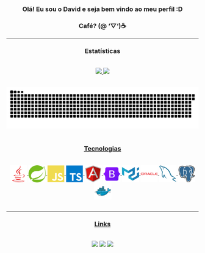<div align="center">
 <h3>Olá! Eu sou o David e seja bem vindo ao meu perfil :D</h3>
 <h3>Café? (@ ‘▽‘)☕</h3>

 <hr>
 <h3>Estatísticas</h3><br>
 
 <div>
   <a href="https://github.com/DavidLiz">
   <img height="180em" src="https://github-readme-stats.vercel.app/api?username=DavidLiz&show_icons=true&theme=react&include_all_commits=true&count_private=true"/>
   <img height="180em" src="https://github-readme-stats.vercel.app/api/top-langs/?username=DavidLiz&layout=compact&langs_count=7&theme=react"/>
 </div><br>
  
   ![Snake animation](https://github.com/DavidLiz/DavidLiz/blob/output/github-contribution-grid-snake.svg)<br><br>

 <div>
    <h3>Tecnologias</h3><br>
    <img align="center" alt="JAVA" height="45" width="45" src="https://raw.githubusercontent.com/devicons/devicon/master/icons/java/java-plain.svg">
    <img align="center" alt="SPRING" height="45" width="45" src="https://raw.githubusercontent.com/devicons/devicon/master/icons/spring/spring-original.svg">
    <img align="center" alt="JS" height="45" width="45" src="https://raw.githubusercontent.com/devicons/devicon/master/icons/javascript/javascript-plain.svg">
    <img align="center" alt="TS" height="45" width="45" src="https://raw.githubusercontent.com/devicons/devicon/master/icons/typescript/typescript-original.svg">
    <img align="center" alt="ANGULAR" height="45" width="45" src="https://raw.githubusercontent.com/devicons/devicon/master/icons/angularjs/angularjs-original.svg">
    <img align="center" alt="BOOTSTRAP" height="45" width="45" src="https://raw.githubusercontent.com/devicons/devicon/master/icons/bootstrap/bootstrap-original.svg">
    <img align="center" alt="MATERIAL" height="45" width="45" src="https://raw.githubusercontent.com/devicons/devicon/master/icons/materialui/materialui-original.svg">
    <img align="center" alt="ORACLE" height="45" width="45" src="https://raw.githubusercontent.com/devicons/devicon/master/icons/oracle/oracle-original.svg">
    <img align="center" alt="MYSQL" height="45" width="45" src="https://raw.githubusercontent.com/devicons/devicon/master/icons/mysql/mysql-original.svg">
    <img align="center" alt="POSTGRESQL" height="45" width="45" src="https://raw.githubusercontent.com/devicons/devicon/master/icons/postgresql/postgresql-original.svg">
    <img align="center" alt="DOCKER" height="45" width="45" src="https://raw.githubusercontent.com/devicons/devicon/master/icons/docker/docker-original.svg">
 </div><br>
  
 <hr>
 <h3>Links</h3><br>

 <div>
    <a href="https://www.linkedin.com/in/david-li-zhao" target="_blank"><img src="https://img.shields.io/badge/-LinkedIn-%230077B5?style=for-the-badge&logo=linkedin&logoColor=white" target="_blank"></a> 
   <a href="https://www.instagram.com/_davidlizh/" target="_blank"><img src="https://img.shields.io/badge/-Instagram-%23E4405F?style=for-the-badge&logo=instagram&logoColor=white" target="_blank"></a>
   <a href="https://steamcommunity.com/id/DavidLiZh/" target="_blank"><img src="https://img.shields.io/badge/Steam-000000?style=for-the-badge&logo=steam&logoColor=white" target="_blank"></a> 
 </div>
</div>
